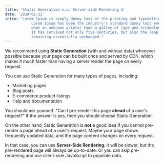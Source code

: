 ```yaml
---
title: 'Static Generation v.s. Server-side Rendering 3'
date: '2020-01-11'
intro: "Lorem Ipsum is simply dummy text of the printing and typesetting industry. 
            Lorem Ipsum has been the industry's standard dummy text ever since the 1500s, 
            when an unknown printer took a galley of type and scrambled it to make a type specimen book. 
            It has survived not only five centuries, but also the leap into electronic typesetting, 
            remaining essentially unchanged."
---
```


We recommend using **Static Generation** (with and without data) whenever possible because your page can be built once and served by CDN, which makes it much faster than having a server render the page on every request.

You can use Static Generation for many types of pages, including:

- Marketing pages
- Blog posts
- E-commerce product listings
- Help and documentation

You should ask yourself: "Can I pre-render this page **ahead** of a user's request?" If the answer is yes, then you should choose Static Generation.

On the other hand, Static Generation is **not** a good idea if you cannot pre-render a page ahead of a user's request. Maybe your page shows frequently updated data, and the page content changes on every request.

In that case, you can use **Server-Side Rendering**. It will be slower, but the pre-rendered page will always be up-to-date. Or you can skip pre-rendering and use client-side JavaScript to populate data.